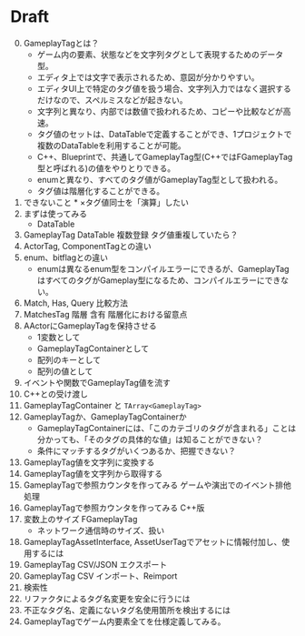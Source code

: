# Draft

0. GameplayTagとは？
    * ゲーム内の要素、状態などを文字列タグとして表現するためのデータ型。
    * エディタ上では文字で表示されるため、意図が分かりやすい。
    * エディタUI上で特定のタグ値を扱う場合、文字列入力ではなく選択するだけなので、スペルミスなどが起きない。
    * 文字列と異なり、内部では数値で扱われるため、コピーや比較などが高速。
    * タグ値のセットは、DataTableで定義することができ、1プロジェクトで複数のDataTableを利用することが可能。
    * C++、Blueprintで、共通してGameplayTag型(C++ではFGameplayTag型と呼ばれる)の値をやりとりできる。
    * enumと異なり、すべてのタグ値がGameplayTag型として扱われる。
    * タグ値は階層化することができる。
0. できないこと
        * ×タグ値同士を「演算」したい
0. まずは使ってみる
    * DataTable
0. GameplayTag DataTable 複数登録 タグ値重複していたら？
0. ActorTag, ComponentTagとの違い
0. enum、bitflagとの違い
    * enumは異なるenum型をコンパイルエラーにできるが、GameplayTagはすべてのタグがGameplay型になるため、コンパイルエラーにできない。
0. Match, Has, Query 比較方法
0. MatchesTag 階層 含有 階層化における留意点
0. AActorにGameplayTagを保持させる
    * 1変数として
    * GameplayTagContainerとして
    * 配列のキーとして
    * 配列の値として
0. イベントや関数でGameplayTag値を流す
0. C++との受け渡し
0. GameplayTagContainer と `TArray<GameplayTag>`
0. GameplayTagか、GameplayTagContainerか
    * GameplayTagContainerには、「このカテゴリのタグが含まれる」ことは分かっても、「そのタグの具体的な値」は知ることができない？
    * 条件にマッチするタグがいくつあるか、把握できない？
0. GameplayTag値を文字列に変換する
0. GameplayTag値を文字列から取得する
0. GameplayTagで参照カウンタを作ってみる ゲームや演出でのイベント排他処理
0. GameplayTagで参照カウンタを作ってみる C++版
0. 変数上のサイズ FGameplayTag
    * ネットワーク通信時のサイズ、扱い
0. GameplayTagAssetInterface, AssetUserTagでアセットに情報付加し、使用するには
0. GameplayTag CSV/JSON エクスポート
0. GameplayTag CSV インポート、Reimport
0. 検索性
0. リファクタによるタグ名変更を安全に行うには
0. 不正なタグ名、定義にないタグ名使用箇所を検出するには
0. GameplayTagでゲーム内要素全てを仕様定義してみる。

<!-- 0. GameplayTagをプロジェクト設定ファイルで直接使ってみる -->
